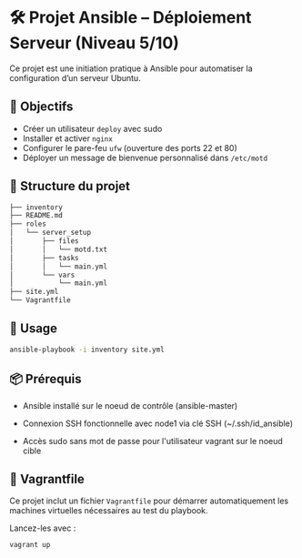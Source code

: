 # 🛠️ Projet Ansible – Déploiement Serveur (Niveau 5/10)

Ce projet est une initiation pratique à Ansible pour automatiser la configuration d’un serveur Ubuntu.

## 🚀 Objectifs

- Créer un utilisateur `deploy` avec sudo
- Installer et activer `nginx`
- Configurer le pare-feu `ufw` (ouverture des ports 22 et 80)
- Déployer un message de bienvenue personnalisé dans `/etc/motd`

## 📁 Structure du projet
```markdown
├── inventory
├── README.md
├── roles
│   └── server_setup
│       ├── files
│       │   └── motd.txt
│       ├── tasks
│       │   └── main.yml
│       └── vars
│           └── main.yml
├── site.yml
└── Vagrantfile
```
## 🔧 Usage

```bash
ansible-playbook -i inventory site.yml
```
## 📦 Prérequis

- Ansible installé sur le noeud de contrôle (ansible-master)

- Connexion SSH fonctionnelle avec node1 via clé SSH (~/.ssh/id_ansible)

- Accès sudo sans mot de passe pour l'utilisateur vagrant sur le noeud cible


## 🧱 Vagrantfile

Ce projet inclut un fichier `Vagrantfile` pour démarrer automatiquement les machines virtuelles nécessaires au test du playbook.

Lancez-les avec :

```bash
vagrant up
```
